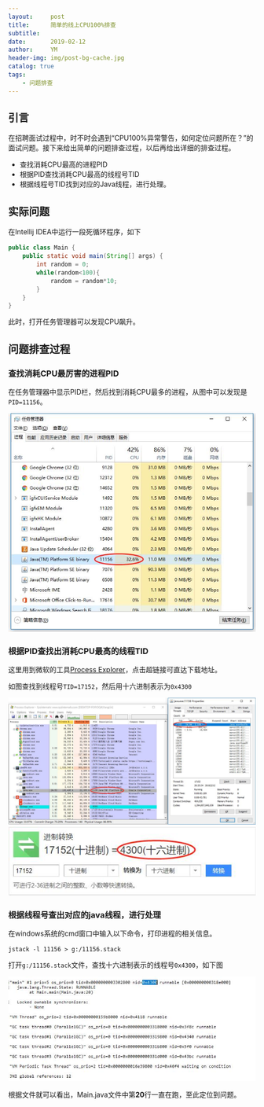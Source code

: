 ```yaml
---
layout:     post
title:      简单的线上CPU100%排查
subtitle:   
date:       2019-02-12
author:     YM
header-img: img/post-bg-cache.jpg
catalog: true
tags:
    - 问题排查
---
```


## 引言

在招聘面试过程中，时不时会遇到“CPU100%异常警告，如何定位问题所在？”的面试问题。接下来给出简单的问题排查过程，以后再给出详细的排查过程。

- 查找消耗CPU最高的进程PID
- 根据PID查找消耗CPU最高的线程号TID
- 根据线程号TID找到对应的Java线程，进行处理。

## 实际问题

在Intellij IDEA中运行一段死循环程序，如下

```java
public class Main {
    public static void main(String[] args) {
        int random = 0;
        while(random<100){
            random = random*10;
        }
    }
}
```

此时，打开任务管理器可以发现CPU飙升。

## 问题排查过程

### 查找消耗CPU最厉害的进程PID

在任务管理器中显示PID栏，然后找到消耗CPU最多的进程，从图中可以发现是`PID=11156`。

<div align="center"><img src="https://raw.githubusercontent.com/LyricYang/LyricYang.github.io/master/img/2019021203.jpg"/></div>


### 根据PID查找出消耗CPU最高的线程TID

这里用到微软的工具[Process Explorer](https://docs.microsoft.com/zh-cn/sysinternals/downloads/process-explorer)，点击超链接可直达下载地址。

如图查找到线程号`TID=17152`，然后用十六进制表示为`0x4300`

<div align="center"><img src="https://raw.githubusercontent.com/LyricYang/LyricYang.github.io/master/img/2019021202.jpg"/></div>

<div align="center"><img src="https://raw.githubusercontent.com/LyricYang/LyricYang.github.io/master/img/2019021204.jpg"/></div>

### 根据线程号查出对应的java线程，进行处理

在windows系统的cmd窗口中输入以下命令，打印进程的相关信息。

```
jstack -l 11156 > g:/11156.stack
```

打开`g:/11156.stack`文件，查找十六进制表示的线程号`0x4300`，如下图

<div align="center"><img src="https://raw.githubusercontent.com/LyricYang/LyricYang.github.io/master/img/2019021201.jpg"/></div>

根据文件就可以看出，Main.java文件中第**20**行一直在跑，至此定位到问题。
